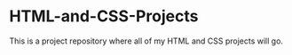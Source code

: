 # HTML-and-CSS-Projects

This is a project repository where all of my HTML and CSS projects will go.
